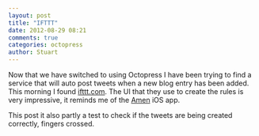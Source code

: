 ```yaml
---
layout: post
title: "IFTTT"
date: 2012-08-29 08:21
comments: true
categories: octopress
author: Stuart
---
```

Now that we have switched to using Octopress I have been trying to find a service that will auto post tweets when a new blog entry has been added. This morning I found [ifttt.com](http://ifttt.com/). The UI that they use to create the rules is very impressive, it reminds me of the [Amen](https://getamen.com/) iOS app.  

This post it also partly a test to check if the tweets are being created correctly, fingers crossed.